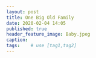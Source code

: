 ```yaml
---
layout: post
title: One Big Old Family
date: 2020-02-04 14:05
published: true
header_feature_image: Baby.jpeg
caption:
tags:    # use [tag1,tag2]
---
```

